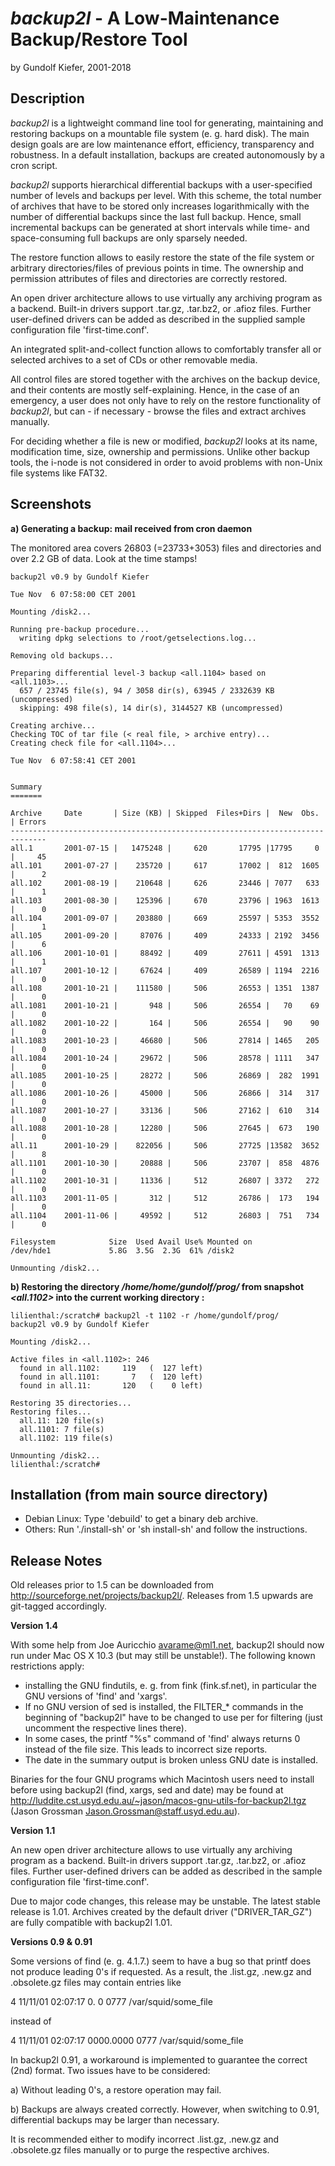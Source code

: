 # *backup2l* - A Low-Maintenance Backup/Restore Tool

by Gundolf Kiefer, 2001-2018

## Description

*backup2l* is a lightweight command line tool for generating, maintaining and restoring backups on a mountable file system (e. g. hard disk). The main design goals are are low maintenance effort, efficiency, transparency and robustness. In a default installation, backups are created autonomously by a cron script.

*backup2l* supports hierarchical differential backups with a user-specified number of levels and backups per level. With this scheme, the total number of archives that have to be stored only increases logarithmically with the number of differential backups since the last full backup. Hence, small incremental backups can be generated at short intervals while time- and space-consuming full backups are only sparsely needed.

The restore function allows to easily restore the state of the file system or arbitrary directories/files of previous points in time. The ownership and permission attributes of files and directories are correctly restored.

An open driver architecture allows to use virtually any archiving program as a backend. Built-in drivers support .tar.gz, .tar.bz2, or .afioz files. Further user-defined drivers can be added as described in the supplied sample configuration file 'first-time.conf'.

An integrated split-and-collect function allows to comfortably transfer all or selected archives to a set of CDs or other removable media.

All control files are stored together with the archives on the backup device, and their contents are mostly self-explaining. Hence, in the case of an emergency, a user does not only have to rely on the restore functionality of *backup2l*, but can - if necessary - browse the files and extract archives manually.

For deciding whether a file is new or modified, *backup2l* looks at its name, modification time, size, ownership and permissions. Unlike other backup tools, the i-node is not considered in order to avoid problems with non-Unix file systems like FAT32.

## Screenshots

**a) Generating a backup: mail received from cron daemon**

The monitored area covers 26803 (=23733+3053) files and directories and over 2.2 GB of data. Look at the time stamps!

```
backup2l v0.9 by Gundolf Kiefer

Tue Nov  6 07:58:00 CET 2001

Mounting /disk2...

Running pre-backup procedure...
  writing dpkg selections to /root/getselections.log...

Removing old backups...

Preparing differential level-3 backup <all.1104> based on <all.1103>...
  657 / 23745 file(s), 94 / 3058 dir(s), 63945 / 2332639 KB (uncompressed)
  skipping: 498 file(s), 14 dir(s), 3144527 KB (uncompressed)

Creating archive...
Checking TOC of tar file (< real file, > archive entry)...
Creating check file for <all.1104>...

Tue Nov  6 07:58:41 CET 2001


Summary
=======

Archive     Date       | Size (KB) | Skipped  Files+Dirs |  New  Obs. | Errors
------------------------------------------------------------------------------
all.1       2001-07-15 |   1475248 |     620       17795 |17795     0 |     45
all.101     2001-07-27 |    235720 |     617       17002 |  812  1605 |      2
all.102     2001-08-19 |    210648 |     626       23446 | 7077   633 |      1
all.103     2001-08-30 |    125396 |     670       23796 | 1963  1613 |      0
all.104     2001-09-07 |    203880 |     669       25597 | 5353  3552 |      1
all.105     2001-09-20 |     87076 |     409       24333 | 2192  3456 |      6
all.106     2001-10-01 |     88492 |     409       27611 | 4591  1313 |      1
all.107     2001-10-12 |     67624 |     409       26589 | 1194  2216 |      0
all.108     2001-10-21 |    111580 |     506       26553 | 1351  1387 |      0
all.1081    2001-10-21 |       948 |     506       26554 |   70    69 |      0
all.1082    2001-10-22 |       164 |     506       26554 |   90    90 |      0
all.1083    2001-10-23 |     46680 |     506       27814 | 1465   205 |      0
all.1084    2001-10-24 |     29672 |     506       28578 | 1111   347 |      0
all.1085    2001-10-25 |     28272 |     506       26869 |  282  1991 |      0
all.1086    2001-10-26 |     45000 |     506       26866 |  314   317 |      0
all.1087    2001-10-27 |     33136 |     506       27162 |  610   314 |      0
all.1088    2001-10-28 |     12280 |     506       27645 |  673   190 |      0
all.11      2001-10-29 |    822056 |     506       27725 |13582  3652 |      8
all.1101    2001-10-30 |     20888 |     506       23707 |  858  4876 |      0
all.1102    2001-10-31 |     11336 |     512       26807 | 3372   272 |      0
all.1103    2001-11-05 |       312 |     512       26786 |  173   194 |      0
all.1104    2001-11-06 |     49592 |     512       26803 |  751   734 |      0

Filesystem            Size  Used Avail Use% Mounted on
/dev/hde1             5.8G  3.5G  2.3G  61% /disk2

Unmounting /disk2...
```

**b) Restoring the directory */home/home/gundolf/prog/* from snapshot *<all.1102>* into the current working directory :**

```
lilienthal:/scratch# backup2l -t 1102 -r /home/gundolf/prog/
backup2l v0.9 by Gundolf Kiefer

Mounting /disk2...

Active files in <all.1102>: 246
  found in all.1102:     119   (  127 left)
  found in all.1101:       7   (  120 left)
  found in all.11:       120   (    0 left)

Restoring 35 directories...
Restoring files...
  all.11: 120 file(s)
  all.1101: 7 file(s)
  all.1102: 119 file(s)

Unmounting /disk2...
lilienthal:/scratch#
```

## Installation (from main source directory)

* Debian Linux: Type 'debuild' to get a binary deb archive.
* Others: Run './install-sh' or 'sh install-sh' and follow the instructions.


## Release Notes

Old releases prior to 1.5 can be downloaded from http://sourceforge.net/projects/backup2l/.
Releases from 1.5 upwards are git-tagged accordingly.


**Version 1.4**

With some help from Joe Auricchio <avarame@ml1.net>, backup2l should
now run under Mac OS X 10.3 (but may still be unstable!). The following
known restrictions apply:
- installing the GNU findutils, e. g. from fink (fink.sf.net),
  in particular the GNU versions of 'find' and 'xargs'.
- If no GNU version of sed is installed, the FILTER_* commands in the
  beginning of "backup2l" have to be changed to use per for filtering
  (just uncomment the respective lines there).
- In some cases, the printf "%s" command of 'find' always returns 0
  instead of the file size. This leads to incorrect size reports.
- The date in the summary output is broken unless GNU date is installed.

Binaries for the four GNU programs which Macintosh users need to install
before using backup2l (find, xargs, sed and date) may be found at
http://luddite.cst.usyd.edu.au/~jason/macos-gnu-utils-for-backup2l.tgz
(Jason Grossman <Jason.Grossman@staff.usyd.edu.au>).


**Version 1.1**

An new open driver architecture allows to use virtually any archiving
program as a backend. Built-in drivers support .tar.gz, .tar.bz2, or
.afioz files. Further user-defined drivers can be added as described in
the sample configuration file 'first-time.conf'.

Due to major code changes, this release may be unstable. The latest
stable release is 1.01. Archives created by the default driver
("DRIVER_TAR_GZ") are fully compatible with backup2l 1.01.


**Versions 0.9 & 0.91**

Some versions of find (e. g. 4.1.7.) seem to have a bug so that printf does
not produce leading 0's if requested. As a result, the .list.gz, .new.gz and
.obsolete.gz files may contain entries like

  4 11/11/01 02:07:17    0.   0 0777 /var/squid/some_file

instead of

  4 11/11/01 02:07:17 0000.0000 0777 /var/squid/some_file

In backup2l 0.91, a workaround is implemented to guarantee the correct (2nd)
format. Two issues have to be considered:

a) Without leading 0's, a restore operation may fail.

b) Backups are always created correctly. However, when switching to 0.91,
   differential backups may be larger than necessary.

It is recommended either to modify incorrect .list.gz, .new.gz and
.obsolete.gz files manually or to purge the respective archives.
